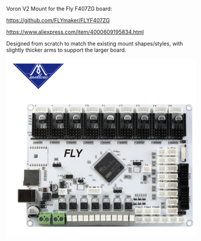 Voron V2 Mount for the Fly F407ZG board:

https://github.com/FLYmaker/FLYF407ZG

https://www.aliexpress.com/item/4000609195834.html


Designed from scratch to match the existing mount shapes/styles, with slightly thicker arms to support the larger board.

![](./FlyF407ZG.PNG)
